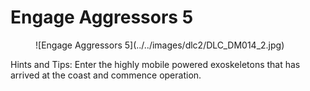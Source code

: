 # Engage Aggressors 5

<figure markdown>
![Engage Aggressors 5](../../images/dlc2/DLC_DM014_2.jpg)
</figure>

Hints and Tips: Enter the highly mobile powered exoskeletons that has arrived at the coast and commence operation.

